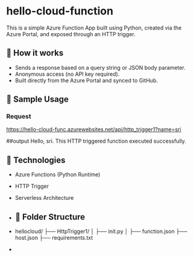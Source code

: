 # hello-cloud-function

This is a simple Azure Function App built using Python, created via the Azure Portal, and exposed through an HTTP trigger.



## 🔧 How it works

- Sends a response based on a query string or JSON body parameter.
- Anonymous access (no API key required).
- Built directly from the Azure Portal and synced to GitHub.

## 🧪 Sample Usage

### Request
https://hello-cloud-func.azurewebsites.net/api/http_trigger1?name=sri

##output
Hello, sri. This HTTP triggered function executed successfully.

## 🚀 Technologies

- Azure Functions (Python Runtime)
- HTTP Trigger
- Serverless Architecture

- ## 📂 Folder Structure
- hellocloud/ ├── HttpTrigger1/ │ ├── init.py │ ├── function.json ├── host.json ├── requirements.txt

- 
